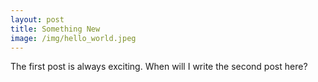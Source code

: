 ```yaml
---
layout: post
title: Something New
image: /img/hello_world.jpeg
---
```


The first post is always exciting. When will I write the second post here? 